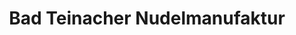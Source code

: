 ---
title: "Bad Teinacher Nudelmanufaktur"
url: /bad-teinach/bad-teinacher-nudelmanufaktur/
shop: Allgemein
---
